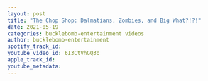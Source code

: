 ```yaml
---
layout: post
title: "The Chop Shop: Dalmatians, Zombies, and Big What?!?!"
date: 2021-05-19
categories: bucklebomb-entertainment videos
author: bucklebomb-entertainment
spotify_track_id: 
youtube_video_id: 6I3CtVhGQ3o
apple_track_id: 
youtube_metadata: 
---
```

